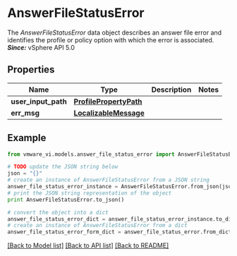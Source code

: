 # AnswerFileStatusError

The *AnswerFileStatusError* data object describes an answer file error and identifies the profile or policy option with which the error is associated.  ***Since:*** vSphere API 5.0 

## Properties
Name | Type | Description | Notes
------------ | ------------- | ------------- | -------------
**user_input_path** | [**ProfilePropertyPath**](ProfilePropertyPath.md) |  | 
**err_msg** | [**LocalizableMessage**](LocalizableMessage.md) |  | 

## Example

```python
from vmware_vi.models.answer_file_status_error import AnswerFileStatusError

# TODO update the JSON string below
json = "{}"
# create an instance of AnswerFileStatusError from a JSON string
answer_file_status_error_instance = AnswerFileStatusError.from_json(json)
# print the JSON string representation of the object
print AnswerFileStatusError.to_json()

# convert the object into a dict
answer_file_status_error_dict = answer_file_status_error_instance.to_dict()
# create an instance of AnswerFileStatusError from a dict
answer_file_status_error_form_dict = answer_file_status_error.from_dict(answer_file_status_error_dict)
```
[[Back to Model list]](../README.md#documentation-for-models) [[Back to API list]](../README.md#documentation-for-api-endpoints) [[Back to README]](../README.md)


